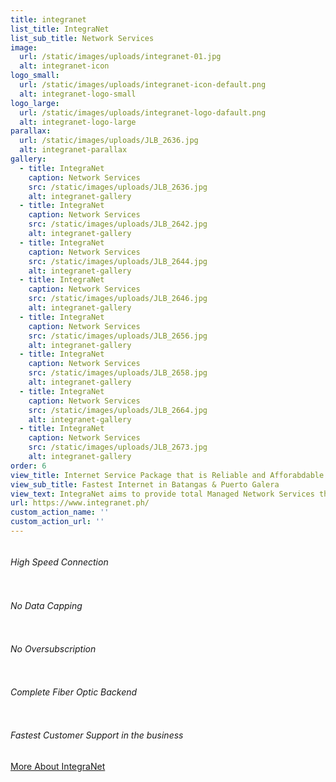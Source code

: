 ```yaml
---
title: integranet
list_title: IntegraNet
list_sub_title: Network Services
image:
  url: /static/images/uploads/integranet-01.jpg
  alt: integranet-icon
logo_small:
  url: /static/images/uploads/integranet-icon-default.png
  alt: integranet-logo-small
logo_large:
  url: /static/images/uploads/integranet-logo-dafault.png
  alt: integranet-logo-large
parallax:
  url: /static/images/uploads/JLB_2636.jpg
  alt: integranet-parallax
gallery:
  - title: IntegraNet
    caption: Network Services
    src: /static/images/uploads/JLB_2636.jpg
    alt: integranet-gallery
  - title: IntegraNet
    caption: Network Services
    src: /static/images/uploads/JLB_2642.jpg
    alt: integranet-gallery
  - title: IntegraNet
    caption: Network Services
    src: /static/images/uploads/JLB_2644.jpg
    alt: integranet-gallery
  - title: IntegraNet
    caption: Network Services
    src: /static/images/uploads/JLB_2646.jpg
    alt: integranet-gallery
  - title: IntegraNet
    caption: Network Services
    src: /static/images/uploads/JLB_2656.jpg
    alt: integranet-gallery
  - title: IntegraNet
    caption: Network Services
    src: /static/images/uploads/JLB_2658.jpg
    alt: integranet-gallery
  - title: IntegraNet
    caption: Network Services
    src: /static/images/uploads/JLB_2664.jpg
    alt: integranet-gallery
  - title: IntegraNet
    caption: Network Services
    src: /static/images/uploads/JLB_2673.jpg
    alt: integranet-gallery
order: 6
view_title: Internet Service Package that is Reliable and Afforabdable
view_sub_title: Fastest Internet in Batangas & Puerto Galera
view_text: IntegraNet aims to provide total Managed Network Services that is delivered and operated by highly qualified experienced staff. We provide an end-to-end network management service, including network connectivity, proactive monitoring and management of Customer Premise Equipment (CPE) as well as 24/7 support. This relieves our clients the burden of spending time and resources on building and maintaining their own network so they can focus on their core business.
url: https://www.integranet.ph/
custom_action_name: ''
custom_action_url: ''
---
```

<section id="integranet-features" class="work-features">
  <div class="row section-header">
    <div class="col-four md-four tab-full mob-full work-features-content aos-init aos-animate" data-aos="fade-up"
      data-aos-delay="100">
      <img src="/static/images/undraw-speed.svg" alt="">
      <h6>High Speed Connection</h6>
    </div>
    <div class="col-four md-four tab-full mob-full work-features-content aos-init aos-animate" data-aos="fade-up"
      data-aos-delay="200">
      <img src="/static/images/undraw-metrics.svg" alt="">
      <h6>No Data Capping</h6>
    </div>
    <div class="col-four md-four tab-full mob-full work-features-content aos-init aos-animate" data-aos="fade-up"
      data-aos-delay="300">
      <img src="/static/images/undraw-subscriber.svg" alt="">
      <h6>No Oversubscription</h6>
    </div>
    <div class="col-four md-four tab-full mob-full work-features-content aos-init aos-animate" data-aos="fade-up"
      data-aos-delay="400">
      <img src="/static/images/undraw-connection.svg" alt="">
      <h6>Complete Fiber Optic Backend</h6>
    </div>
    <div class="col-four md-four tab-full mob-full work-features-content aos-init aos-animate" data-aos="fade-up"
      data-aos-delay="500">
      <img src="/static/images/undraw-maintenance.svg" alt="">
      <h6>Fastest Customer Support in the business</h6>
    </div>
  </div>
  <div class="row section-header aos-init aos-animate" data-aos="fade-up">
    <div class="col-full more-cta-btn">
      <a href="https://www.integranet.ph/" target="_blank" class="btn inet-btn-stroke-dark btn--large btn-raised"
        title="https://www.integranet.ph/">More About IntegraNet <i class="fa fa-external-link-alt"></i></a>
    </div>
  </div>
</section>

